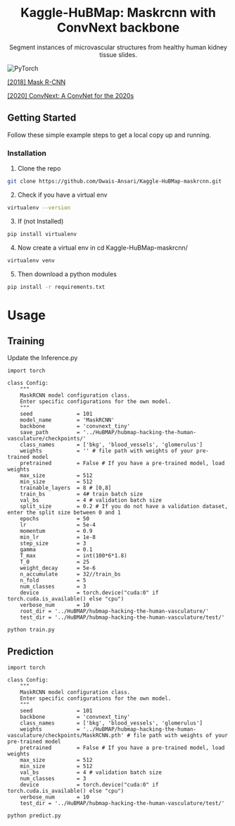 <br />
<p align="center">
  
  <h1 align="center">  Kaggle-HuBMap: Maskrcnn with ConvNext backbone</h1>

  <p align="center">
    Segment instances of microvascular structures from healthy human kidney tissue slides.
    <br />
  </p>
</p>

![PyTorch](https://img.shields.io/badge/PyTorch-%23EE4C2C.svg?style=for-the-badge&logo=PyTorch&logoColor=white)

[[2018] Mask R-CNN](https://arxiv.org/pdf/1703.06870.pdf)

[[2020] ConvNext: A ConvNet for the 2020s](https://arxiv.org/pdf/2201.03545.pdf)



<!-- GETTING STARTED -->
## Getting Started

Follow these simple example steps to get a local copy up and running.


### Installation

1. Clone the repo
```sh
git clone https://github.com/Owais-Ansari/Kaggle-HuBMap-maskrcnn.git
```
2. Check if you have a virtual env 
```sh
virtualenv --version
```
3. If (not Installed) 
```sh
pip install virtualenv
```
4. Now create a virtual env in cd Kaggle-HuBMap-maskrcnn/
```sh
virtualenv venv
```
5. Then download a python modules
```sh
pip install -r requirements.txt
```

# Usage

## Training


Update the Inference.py


```
import torch

class Config:
    """
    MaskRCNN model configuration class. 
    Enter specific configurations for the own model.
    """
    seed              = 101
    model_name        = 'MaskRCNN'
    backbone          = 'convnext_tiny'
    save_path         = '../HuBMAP/hubmap-hacking-the-human-vasculature/checkpoints/'
    class_names       = ['bkg', 'blood_vessels', 'glomerulus']
    weights           = '' # file path with weights of your pre-trained model
    pretrained        = False # If you have a pre-trained model, load weights
    max_size          = 512
    min_size          = 512
    trainable_layers  = 8 # [0,8]
    train_bs          = 4# train batch size
    val_bs            = 4 # validation batch size
    split_size        = 0.2 # If you do not have a validation dataset, enter the split size between 0 and 1
    epochs            = 50
    lr                = 5e-4
    momentum          = 0.9
    min_lr            = 1e-8
    step_size         = 3
    gamma             = 0.1
    T_max             = int(100*6*1.8)
    T_0               = 25
    weight_decay      = 5e-6
    n_accumulate      = 32//train_bs
    n_fold            = 5
    num_classes       = 3
    device            = torch.device("cuda:0" if torch.cuda.is_available() else "cpu") 
    verbose_num       = 10
    root_dir = '../HuBMAP/hubmap-hacking-the-human-vasculature/'
    test_dir = '../HuBMAP/hubmap-hacking-the-human-vasculature/test/'
```
```
python train.py
```

## Prediction

```
import torch

class Config:
    """
    MaskRCNN model configuration class. 
    Enter specific configurations for the own model.
    """
    seed              = 101
    backbone          = 'convnext_tiny'
    class_names       = ['bkg', 'blood_vessels', 'glomerulus']
    weights           = '../HuBMAP/hubmap-hacking-the-human-vasculature/checkpoints/MaskRCNN.pth' # file path with weights of your pre-trained model
    pretrained        = False # If you have a pre-trained model, load weights
    max_size          = 512
    min_size          = 512
    val_bs            = 4 # validation batch size
    num_classes       = 3
    device            = torch.device("cuda:0" if torch.cuda.is_available() else "cpu") 
    verbose_num       = 10
    test_dir = '../HuBMAP/hubmap-hacking-the-human-vasculature/test/'
```

```
python predict.py
```


